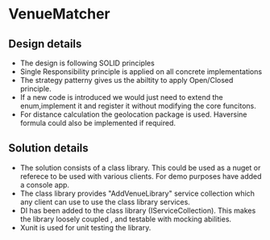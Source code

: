 # VenueMatcher 

## Design details

* The design is following SOLID principles
* Single Responsibility principle is applied on all concrete implementations
* The strategy patterny gives us the abiltity to apply Open/Closed principle.
* If a new code is introduced we would just need to extend the enum,implement it and register it without modifying the core funcitons. 
* For distance calculation the geolocation package is used. Haversine formula could also be implemented if required.

## Solution details

* The solution consists of a class library. This could be used as a nuget or referece to be used with various clients. For demo purposes have added a console app.
* The class library provides "AddVenueLibrary" service collection which any client can use to use the class library services.
* DI has been added to the class library (IServiceCollection). This makes the library loosely coupled , and testable with mocking abilities.
* Xunit is used for unit testing the library.

